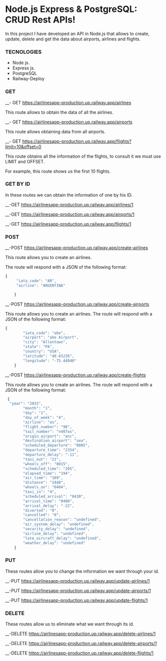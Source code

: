 # Node.js Express & PostgreSQL: CRUD Rest APIs!


In this project I have developed an API in Node.js that allows to create,
update, delete and get the data about airports, airlines and flights.


### TECNOLOGIES

- Node js.
- Express js.
- PostgreSQL
- Railway-Deploy


### GET 

__- GET https://airlinesapp-production.up.railway.app/airlines

This route allows to obtain the data of all the airlines.

__- GET https://airlinesapp-production.up.railway.app/airports

This route allows obtaining data from all airports.

__- GET https://airlinesapp-production.up.railway.app/flights?limit=10&offset=0

This route obtains all the information of the flights, to consult it we must use LIMIT and OFFSET.

For example, this route shows us the first 10 flights.

### GET BY ID


In these routes we can obtain the information of one by his ID.

__-GET https://airlinesapp-production.up.railway.app/airlines/1

__-GET https://airlinesapp-production.up.railway.app/airports/1

__-GET https://airlinesapp-production.up.railway.app/flights/1



### POST

__-POST https://airlinesapp-production.up.railway.app/create-airlines

This route allows you to create an airlines.

The route will respond with a JSON of the following format:



````js
{
     "iata_code": "AR",
     "airline": "ARGENTINA"

    }
````




__-POST https://airlinesapp-production.up.railway.app/create-airports

This route allows you to create an airlines.
The route will respond with a JSON of the following format:




````js
{ 
        "iata_code": "abe",
        "airport": "abe Airport",
        "city": "Allentown",
        "state": "PA",
        "country": "USA",
        "latitude": "40.65236",
        "longitude": "-75.44040"
    }
  ````  



__-POST https://airlinesapp-production.up.railway.app/create-flights

This route allows you to create an airlines.
The route will respond with a JSON of the following format:




````js
 {
  "year": "2015",
        "month": "1",
        "day": "1",
        "day_of_week": "4",
        "airline": "as",
        "flight_number": "98",
        "tail_number": "n407as",
        "origin_airport": "anc",
        "destination_airport": "sea",
        "scheduled_departure": "0005",
        "departure_time": "2354",
        "departure_delay": "-11",
        "taxi_out": "21",
        "wheels_off": "0015",
        "scheduled_time": "205",
        "elapsed_time": "194",
        "air_time": "169",
        "distance": "1448",
        "wheels_on": "0404",
        "taxi_in": "4",
        "scheduled_arrival": "0430",
        "arrival_time": "0408",
        "arrival_delay": "-22",
        "diverted": "0",
        "cancelled": "0",
        "cancellation_reason": "undefined",
        "air_system_delay": "undefined",
        "security_delay": "undefined",
        "airline_delay": "undefined",
        "late_aircraft_delay": "undefined",
        "weather_delay": "undefined"
    }
 ```` 



### PUT

These routes allow you to change the information we want through your id.

__-PUT https://airlinesapp-production.up.railway.app/update-airlines/1

__-PUT https://airlinesapp-production.up.railway.app/update-airports/1

__-PUT https://airlinesapp-production.up.railway.app/update-flights/1




### DELETE

These routes allow us to eliminate what we want through its id.

__-DELETE https://airlinesapp-production.up.railway.app/delete-airlines/1

__-DELETE https://airlinesapp-production.up.railway.app/delete-airports/1

__-DELETE https://airlinesapp-production.up.railway.app/delete-flights/1



 
